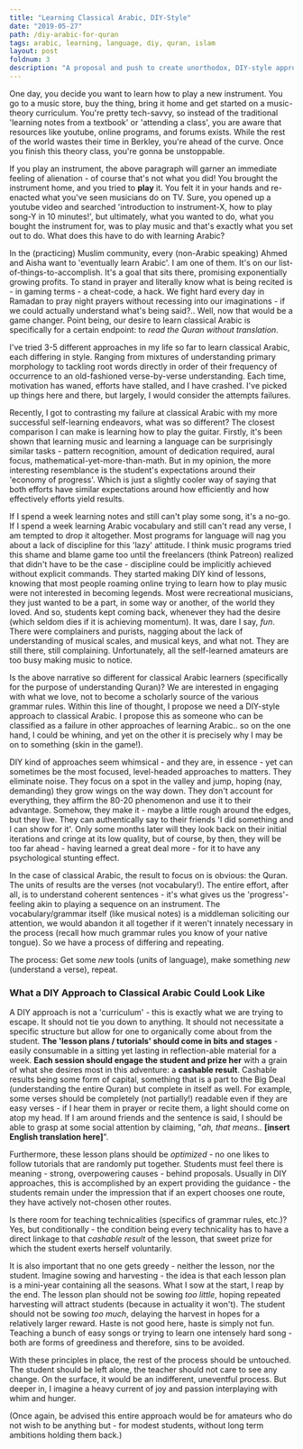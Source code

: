 ```yaml
---
title: "Learning Classical Arabic, DIY-Style"
date: "2019-05-27"
path: /diy-arabic-for-quran
tags: arabic, learning, language, diy, quran, islam
layout: post
foldnum: 3
description: "A proposal and push to create unorthodox, DIY-style approaches to  (literally) understand the Quran."
---
```


One day, you decide you want to learn how to play a new instrument. You go to a music store, buy the thing, bring it home and get started on a music-theory curriculum. You're pretty tech-savvy, so instead of the traditional 'learning notes from a textbook' or 'attending a class', you are aware that resources like youtube, online programs, and forums exists. While the rest of the world wastes their time in Berkley, you're ahead of the curve. Once you finish this theory class, you're gonna be unstoppable.

If you play an instrument, the above paragraph will garner an immediate feeling of alienation - of course that's not what you did! You brought the instrument home, and you tried to **play** it. You felt it in your hands and re-enacted what you've seen musicians do on TV. Sure, you opened up a youtube video and searched 'introduction to instrument-X, how to play song-Y in 10 minutes!', but ultimately, what you wanted to do, what you bought the instrument for, was to play music and that's exactly what you set out to do. What does this have to do with learning Arabic?

In the (practicing) Muslim community, every (non-Arabic speaking) Ahmed and Aisha want to 'eventually learn Arabic'. I am one of them. It's on our list-of-things-to-accomplish. It's a goal that sits there, promising exponentially growing profits. To stand in prayer and literally know what is being recited is - in gaming terms - a cheat-code, a hack. We fight hard every day in Ramadan to pray night prayers without recessing into our imaginations - if we could actually understand what's being said?.. Well, now that would be a game changer. Point being, our desire to learn classical Arabic is specifically for a certain endpoint: to *read the Quran without translation*.

I've tried 3-5 different approaches in my life so far to learn classical Arabic, each differing in style. Ranging from mixtures of understanding primary morphology to tackling root words directly in order of their frequency of occurrence to an old-fashioned verse-by-verse understanding. Each time, motivation has waned, efforts have stalled, and I have crashed. I've picked up things here and there, but largely, I would consider the attempts failures.

Recently, I got to contrasting my failure at classical Arabic with my more successful self-learning endeavors, what was so different? The closest comparison I can make is learning how to play the guitar. Firstly, it's been shown that learning music and learning a language can be surprisingly similar tasks - pattern recognition, amount of dedication required, aural focus, mathematical-yet-more-than-math. But in my opinion, the more interesting resemblance is the student's expectations around their 'economy of progress'. Which is just a slightly cooler way of saying that both efforts have similar expectations around how efficiently and how effectively efforts yield results.

If I spend a week learning notes and still can't play some song, it's a no-go. If I spend a week learning Arabic vocabulary and still can't read any verse, I am tempted to drop it altogether. Most programs for language will nag you about a lack of discipline for this 'lazy' attitude. I think music programs tried this shame and blame game too until the freelancers (think Patreon) realized that didn't have to be the case - discipline could be implicitly achieved without explicit commands. They started making DIY kind of lessons, knowing that most people roaming online trying to learn how to play music were not interested in becoming legends. Most were recreational musicians, they just wanted to be a part, in some way or another, of the world they loved. And so, students kept coming back, whenever they had the desire (which seldom dies if it is achieving momentum). It was, dare I say, *fun*. There were complainers and purists, nagging about the lack of understanding of musical scales, and musical keys, and what not. They are still there, still complaining. Unfortunately, all the self-learned amateurs are too busy making music to notice.

Is the above narrative so different for classical Arabic learners (specifically for the purpose of understanding Quran)? We are interested in engaging with what we love, not to become a scholarly source of the various grammar rules. Within this line of thought, I propose we need a DIY-style approach to classical Arabic. I propose this as someone who can be classified as a failure in other approaches of learning Arabic.. so on the one hand, I could be whining, and yet on the other it is precisely why I may be on to something (skin in the game!).

DIY kind of approaches seem whimsical - and they are, in essence - yet can sometimes be the most focused, level-headed approaches to matters. They eliminate noise. They focus on a spot in the valley and jump, hoping (nay, demanding) they grow wings on the way down. They don't account for everything, they affirm the 80-20 phenomenon and use it to their advantage. Somehow, they make it - maybe a little rough around the edges, but they live. They can authentically say to their friends 'I did something and I can show for it'. Only some months later will they look back on their initial iterations and cringe at its low quality, but of course, by then, they will be too far ahead - having learned a great deal more - for it to have any psychological stunting effect.

In the case of classical Arabic, the result to focus on is obvious: the Quran. The units of results are the verses (not vocabulary!). The entire effort, after all, is to understand coherent sentences - it's what gives us the 'progress'-feeling akin to playing a sequence on an instrument. The vocabulary/grammar itself (like musical notes) is a middleman soliciting our attention, we would abandon it all together if it weren't innately necessary in the process (recall how much grammar rules you know of your native tongue). So we have a process of differing and repeating.

The process: Get some *new* tools (units of language), make something *new* (understand a verse), repeat.

### What a DIY Approach to Classical Arabic Could Look Like

A DIY approach is not a 'curriculum' - this is exactly what we are trying to escape. It should not tie you down to anything. It should not necessitate a specific structure but allow for one to organically come about from the student. **The 'lesson plans / tutorials' should come in bits and stages** - easily consumable in a sitting yet lasting in reflection-able material for a week. **Each session should engage the student and prize her** with a grain of what she desires most in this adventure: a **cashable result**. Cashable results being some form of capital, something that is a part to the Big Deal (understanding the entire Quran) but complete in itself as well. For example, some verses should be completely (not partially!) readable even if they are easy verses - if I hear them in prayer or recite them, a light should come on atop my head. If I am around friends and the sentence is said, I should be able to grasp at some social attention by claiming, "*ah, that means..* **[insert English translation here]**".

Furthermore, these lesson plans should be *optimized* - no one likes to follow tutorials that are randomly put together. Students must feel there is meaning - strong, overpowering causes - behind proposals. Usually in DIY approaches, this is accomplished by an expert providing the guidance - the students remain under the impression that if an expert chooses one route, they have actively not-chosen other routes.

Is there room for teaching technicalities (specifics of grammar rules, etc.)? Yes, but conditionally - the condition being every technicality has to have a direct linkage to that *cashable result* of the lesson, that sweet prize for which the student exerts herself voluntarily.

It is also important that no one gets greedy - neither the lesson, nor the student. Imagine sowing and harvesting - the idea is that each lesson plan is a mini-year containing all the seasons. What I sow at the start, I reap by the end. The lesson plan should not be sowing *too little*, hoping repeated harvesting will attract students (because in actuality it won't). The student should not be sowing *too much*, delaying the harvest in hopes for a relatively larger reward. Haste is not good here, haste is simply not fun. Teaching a bunch of easy songs or trying to learn one intensely hard song - both are forms of greediness and therefore, sins to be avoided.

With these principles in place, the rest of the process should be untouched. The student should be left alone, the teacher should not care to see any change. On the surface, it would be an indifferent, uneventful process. But deeper in, I imagine a heavy current of joy and passion interplaying with whim and hunger.

(Once again, be advised this entire approach would be for amateurs who do not wish to be anything but - for modest students, without long term ambitions holding them back.)